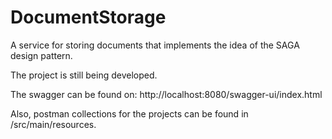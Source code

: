 # DocumentStorage
A service for storing documents that implements the idea of the SAGA design pattern.

The project is still being developed.

The swagger can be found on:
http://localhost:8080/swagger-ui/index.html

Also, postman collections for the projects can be found in /src/main/resources.
